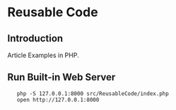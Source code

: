 Reusable Code
=============

## Introduction

Article Examples in PHP.

## Run Built-in Web Server

```
   php -S 127.0.0.1:8000 src/ReusableCode/index.php
   open http://127.0.0.1:8000
```
